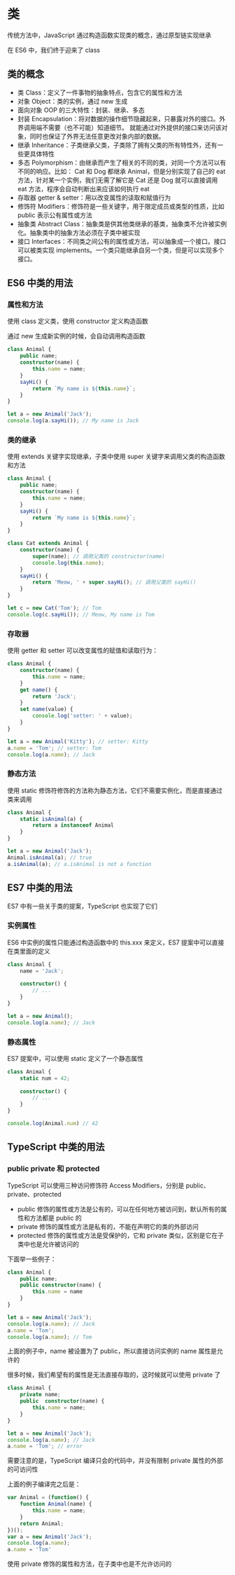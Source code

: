 # 类

传统方法中，JavaScript 通过构造函数实现类的概念，通过原型链实现继承

在 ES6 中，我们终于迎来了 class

## 类的概念

* 类 Class：定义了一件事物的抽象特点，包含它的属性和方法
* 对象 Object：类的实例，通过 new 生成
* 面向对象 OOP 的三大特性：封装、继承、多态
* 封装 Encapsulation：将对数据的操作细节隐藏起来，只暴露对外的接口。外界调用端不需要（也不可能）知道细节。
就能通过对外提供的接口来访问该对象，同时也保证了外界无法任意更改对象内部的数据。
* 继承 Inheritance：子类继承父类，子类除了拥有父类的所有特性外，还有一些更具体特性
* 多态 Polymorphism：由继承而产生了相关的不同的类，对同一个方法可以有不同的响应。比如：
Cat 和 Dog 都继承 Animal，但是分别实现了自己的 eat 方法，针对某一个实例，我们无需了解它是 Cat 还是 Dog 就可以直接调用 eat 方法，程序会自动判断出来应该如何执行 eat
* 存取器 getter & setter：用以改变属性的读取和赋值行为
* 修饰符 Modifiers：修饰符是一些关键字，用于限定成员或类型的性质，比如 public 表示公有属性或方法
* 抽象类 Abstract Class：抽象类是供其他类继承的基类，抽象类不允许被实例化。抽象类中的抽象方法必须在子类中被实现
* 接口 Interfaces：不同类之间公有的属性或方法，可以抽象成一个接口。接口可以被类实现 implements。一个类只能继承自另一个类，但是可以实现多个接口。

## ES6 中类的用法

### 属性和方法

使用 class 定义类，使用 constructor 定义构造函数

通过 new 生成新实例的时候，会自动调用构造函数

```typescript
class Animal {
    public name;
    constructor(name) {
        this.name = name;
    }
    sayHi() {
        return `My name is ${this.name}`;
    }
}

let a = new Animal('Jack');
console.log(a.sayHi()); // My name is Jack
```

### 类的继承

使用 extends 关键字实现继承，子类中使用 super 关键字来调用父类的构造函数和方法

```typescript
class Animal {
    public name;
    constructor(name) {
        this.name = name;
    }
    sayHi() {
        return `My name is ${this.name}`;
    }
}

class Cat extends Animal {
    constructor(name) {
        super(name); // 调用父类的 constructor(name)
        console.log(this.name);
    }
    sayHi() {
        return 'Meow, ' + super.sayHi(); // 调用父类的 sayHi()
    }
}

let c = new Cat('Tom'); // Tom
console.log(c.sayHi()); // Meow, My name is Tom
```

### 存取器

使用 getter 和 setter 可以改变属性的赋值和读取行为：

```typescript
class Animal {
    constructor(name) {
        this.name = name;
    }
    get name() {
        return 'Jack';
    }
    set name(value) {
        console.log('setter: ' + value);
    }
}

let a = new Animal('Kitty'); // setter: Kitty
a.name = 'Tom'; // setter: Tom
console.log(a.name); // Jack
```

### 静态方法

使用 static 修饰符修饰的方法称为静态方法，它们不需要实例化，而是直接通过类来调用

```typescript
class Animal {
    static isAnimal(a) {
        return a instanceof Animal
    }   
}

let a = new Animal('Jack');
Animal.isAnimal(a); // true
a.isAnimal(a); // a.isAnimal is not a function 
```

## ES7 中类的用法

ES7 中有一些关于类的提案，TypeScript 也实现了它们

### 实例属性

ES6 中实例的属性只能通过构造函数中的 this.xxx 来定义，ES7 提案中可以直接在类里面的定义

```typescript
class Animal {
    name = 'Jack';
    
    constructor() {
        // ...
    }
}

let a = new Animal();
console.log(a.name); // Jack
```

### 静态属性

ES7 提案中，可以使用 static 定义了一个静态属性

```typescript
class Animal {
    static num = 42;
    
    constructor() {
        // ...
    }
}

console.log(Animal.num) // 42
```

## TypeScript 中类的用法

### public private 和 protected

TypeScript 可以使用三种访问修饰符 Access Modifiers，分别是 public、private、protected

* public 修饰的属性或方法是公有的，可以在任何地方被访问到，默认所有的属性和方法都是 public 的
* private 修饰的属性或方法是私有的，不能在声明它的类的外部访问
* protected 修饰的属性或方法是受保护的，它和 private 类似，区别是它在子类中也是允许被访问的

下面举一些例子：

```typescript
class Animal {
    public name;
    public constructor(name) {
        this.name = name
    }
}

let a = new Animal('Jack');
console.log(a.name); // Jack
a.name = 'Tom';
console.log(a.name); // Tom
```

上面的例子中，name 被设置为了 public，所以直接访问实例的 name 属性是允许的

很多时候，我们希望有的属性是无法直接存取的，这时候就可以使用 private 了

```typescript
class Animal {
    private name;
    public  constructor(name) {
        this.name = name;
    }
}

let a = new Animal('Jack');
console.log(a.name); // Jack
a.name = 'Tom'; // error
```

需要注意的是，TypeScript 编译只会的代码中，并没有限制 private 属性的外部的可访问性

上面的例子编译完之后是：

```typescript
var Animal = (function() {
    function Animal(name) {
        this.name = name;
    }
    return Animal;
})();
var a = new Animal('Jack');
console.log(a.name);
a.name = 'Tom'
```

使用 private 修饰的属性和方法，在子类中也是不允许访问的
